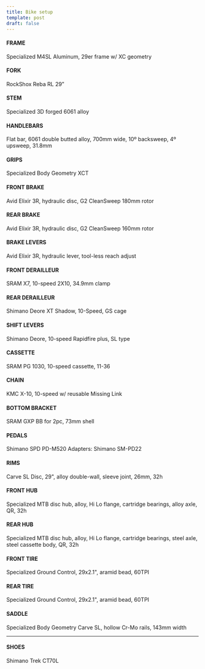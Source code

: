 ```yaml
---
title: Bike setup
template: post
draft: false
---
```


#### FRAME
Specialized M4SL Aluminum, 29er frame w/ XC geometry

#### FORK
RockShox Reba RL 29”

#### STEM
Specialized 3D forged 6061 alloy

#### HANDLEBARS
Flat bar, 6061 double butted alloy, 700mm wide, 10º backsweep, 4º upsweep, 31.8mm

#### GRIPS
Specialized Body Geometry XCT

#### FRONT BRAKE
Avid Elixir 3R, hydraulic disc, G2 CleanSweep 180mm rotor

#### REAR BRAKE
Avid Elixir 3R, hydraulic disc, G2 CleanSweep 160mm rotor

#### BRAKE LEVERS
Avid Elixir 3R, hydraulic lever, tool-less reach adjust

#### FRONT DERAILLEUR
SRAM X7, 10-speed 2X10, 34.9mm clamp

#### REAR DERAILLEUR
Shimano Deore XT Shadow, 10-Speed, GS cage

#### SHIFT LEVERS
Shimano Deore, 10-speed Rapidfire plus, SL type

#### CASSETTE
SRAM PG 1030, 10-speed cassette, 11-36

#### CHAIN
KMC X-10, 10-speed w/ reusable Missing Link

#### BOTTOM BRACKET
SRAM GXP BB for 2pc, 73mm shell

#### PEDALS
Shimano SPD PD-M520
Adapters: Shimano SM-PD22

#### RIMS
Carve SL Disc, 29", alloy double-wall, sleeve joint, 26mm, 32h

#### FRONT HUB
Specialized MTB disc hub, alloy, Hi Lo flange, cartridge bearings, alloy axle, QR, 32h

#### REAR HUB
Specialized MTB disc hub, alloy, Hi Lo flange, cartridge bearings, steel axle, steel cassette body, QR, 32h

#### FRONT TIRE
Specialized Ground Control, 29x2.1", aramid bead, 60TPI

#### REAR TIRE
Specialized Ground Control, 29x2.1", aramid bead, 60TPI

#### SADDLE
Specialized Body Geometry Carve SL, hollow Cr-Mo rails, 143mm width

***

#### SHOES
Shimano Trek CT70L

